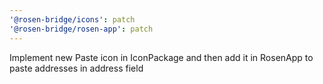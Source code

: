 ```yaml
---
'@rosen-bridge/icons': patch
'@rosen-bridge/rosen-app': patch
---
```


Implement new Paste icon in IconPackage and then add it in RosenApp to paste addresses in address field
